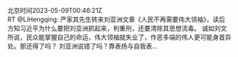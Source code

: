 北京时间2023-05-09T00:46:21Z<br>RT @LiHengqing: 严家其先生转来刘亚洲文章《人民不再需要伟大领袖》，读后方知习近平为什么要把刘亚洲抓起来，判重刑，还要清除其思想流毒。
诚如刘文所说，民众能掌握自己的命运，伟大领袖就失业了，作恶多端的伟人更可能身首异处。那还得了吗？
刘亚洲说错了吗？靠表扬与自我表…<br><br>